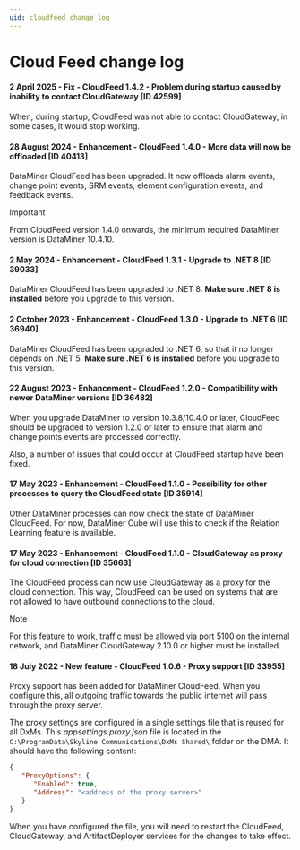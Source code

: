 ```yaml
---
uid: cloudfeed_change_log
---
```


# Cloud Feed change log

#### 2 April 2025 - Fix - CloudFeed 1.4.2 - Problem during startup caused by inability to contact CloudGateway [ID 42599]

<!-- MR 10.5.0 [CU3] - FR 10.5.6 -->

When, during startup, CloudFeed was not able to contact CloudGateway, in some cases, it would stop working.

#### 28 August 2024 - Enhancement - CloudFeed 1.4.0 - More data will now be offloaded [ID 40413]

DataMiner CloudFeed has been upgraded. It now offloads alarm events, change point events, SRM events, element configuration events, and feedback events.

> [!IMPORTANT]
> From CloudFeed version 1.4.0 onwards, the minimum required DataMiner version is DataMiner 10.4.10.

#### 2 May 2024 - Enhancement - CloudFeed 1.3.1 - Upgrade to .NET 8 [ID 39033]

DataMiner CloudFeed has been upgraded to .NET 8. **Make sure .NET 8 is installed** before you upgrade to this version.

#### 2 October 2023 - Enhancement - CloudFeed 1.3.0 - Upgrade to .NET 6 [ID 36940]

DataMiner CloudFeed has been upgraded to .NET 6, so that it no longer depends on .NET 5. **Make sure .NET 6 is installed** before you upgrade to this version.

#### 22 August 2023 - Enhancement - CloudFeed 1.2.0 - Compatibility with newer DataMiner versions [ID 36482]

When you upgrade DataMiner to version 10.3.8/10.4.0 or later, CloudFeed should be upgraded to version 1.2.0 or later to ensure that alarm and change points events are processed correctly.

Also, a number of issues that could occur at CloudFeed startup have been fixed.

#### 17 May 2023 - Enhancement - CloudFeed 1.1.0 - Possibility for other processes to query the CloudFeed state [ID 35914]

Other DataMiner processes can now check the state of DataMiner CloudFeed. For now, DataMiner Cube will use this to check if the Relation Learning feature is available.

#### 17 May 2023 - Enhancement - CloudFeed 1.1.0 - CloudGateway as proxy for cloud connection [ID 35663]

The CloudFeed process can now use CloudGateway as a proxy for the cloud connection. This way, CloudFeed can be used on systems that are not allowed to have outbound connections to the cloud.

> [!NOTE]
> For this feature to work, traffic must be allowed via port 5100 on the internal network, and DataMiner CloudGateway 2.10.0 or higher must be installed.

#### 18 July 2022 - New feature - CloudFeed 1.0.6 - Proxy support [ID 33955]

Proxy support has been added for DataMiner CloudFeed. When you configure this, all outgoing traffic towards the public internet will pass through the proxy server.

The proxy settings are configured in a single settings file that is reused for all DxMs. This *appsettings.proxy.json* file is located in the `C:\ProgramData\Skyline Communications\DxMs Shared\` folder on the DMA. It should have the following content:

```json
{
   "ProxyOptions": {
      "Enabled": true,
      "Address": "<address of the proxy server>"
   }
}
```

When you have configured the file, you will need to restart the CloudFeed, CloudGateway, and ArtifactDeployer services for the changes to take effect.

